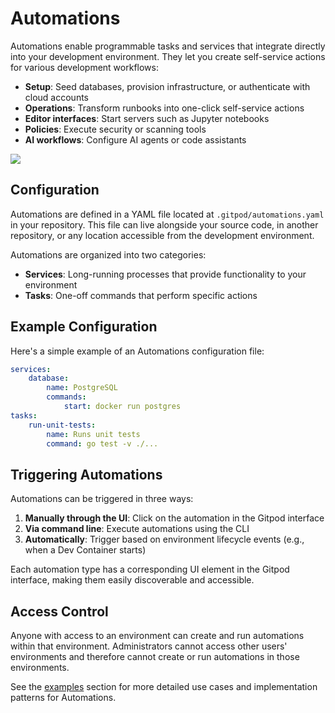 # Automations

Automations enable programmable tasks and services that integrate directly into your development environment. They let you create self-service actions for various development workflows:

* **Setup**: Seed databases, provision infrastructure, or authenticate with cloud accounts
* **Operations**: Transform runbooks into one-click self-service actions
* **Editor interfaces**: Start servers such as Jupyter notebooks
* **Policies**: Execute security or scanning tools
* **AI workflows**: Configure AI agents or code assistants

<Frame caption="Environment details with Automations">
  <img src="https://www.gitpod.io/images/docs/flex/introduction/environment-details.png" />
</Frame>

## Configuration

Automations are defined in a YAML file located at `.gitpod/automations.yaml` in your repository. This file can live alongside your source code, in another repository, or any location accessible from the development environment.

Automations are organized into two categories:

* **Services**: Long-running processes that provide functionality to your environment
* **Tasks**: One-off commands that perform specific actions

## Example Configuration

Here's a simple example of an Automations configuration file:

```yaml
services:
    database:
        name: PostgreSQL
        commands:
            start: docker run postgres
tasks:
    run-unit-tests:
        name: Runs unit tests
        command: go test -v ./...
```

## Triggering Automations

Automations can be triggered in three ways:

1. **Manually through the UI**: Click on the automation in the Gitpod interface
2. **Via command line**: Execute automations using the CLI
3. **Automatically**: Trigger based on environment lifecycle events (e.g., when a Dev Container starts)

Each automation type has a corresponding UI element in the Gitpod interface, making them easily discoverable and accessible.

## Access Control

Anyone with access to an environment can create and run automations within that environment. Administrators cannot access other users' environments and therefore cannot create or run automations in those environments.

See the [examples](/flex/configuration/automations/examples) section for more detailed use cases and implementation patterns for Automations.
